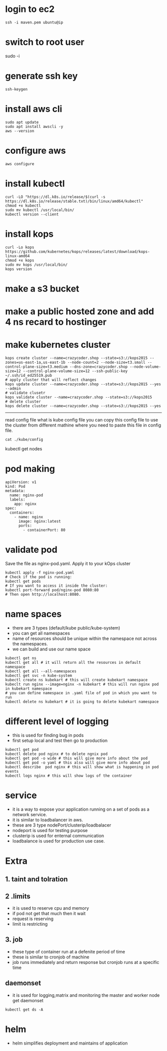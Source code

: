   # login to ec2
  ```
  ssh -i maven.pem ubuntu@ip
  ```
  # switch to root user
  sudo -i
  # generate ssh key
  ```
  ssh-keygen
  ```
  # install aws cli
  ```
sudo apt update
sudo apt install awscli -y
aws --version
  ```
# configure aws
```
aws configure

```
# install kubectl
```
curl -LO "https://dl.k8s.io/release/$(curl -s https://dl.k8s.io/release/stable.txt)/bin/linux/amd64/kubectl"
chmod +x kubectl
sudo mv kubectl /usr/local/bin/
kubectl version --client

```
# install kops 
```
curl -Lo kops https://github.com/kubernetes/kops/releases/latest/download/kops-linux-amd64
chmod +x kops
sudo mv kops /usr/local/bin/
kops version
```
# make a s3 bucket
# make a public hosted zone and add 4 ns recard to hostinger
# make kubernetes cluster
```
kops create cluster --name=crazycoder.shop --state=s3://kops2015 --zones=us-east-1a,us-east-1b --node-count=2 --node-size=t3.small --control-plane-size=t3.medium --dns-zone=crazycoder.shop --node-volume-size=12 --control-plane-volume-size=12 --ssh-public-key ~/.ssh/id_ed25519.pub
# apply cluster that will reflect changes
kops update cluster --name=crazycoder.shop --state=s3://kops2015 --yes --admin
# validate clusetr
kops validate cluster --name=crazycoder.shop --state=s3://kops2015
# delete cluster
kops delete cluster --name=crazycoder.shop --state=s3://kops2015 --yes 
```
---
read config file
what is kube config file
you can copy this config file to use the cluster from different mathine where you need to paste this file in config file.
```
cat ./kube/config
```
kubectl get nodes

# pod making
```
apiVersion: v1
kind: Pod
metadata:
  name: nginx-pod
  labels:
    app: nginx
spec:
  containers:
    - name: nginx
      image: nginx:latest
      ports:
        - containerPort: 80

```
# validate pod
Save the file as nginx-pod.yaml.
Apply it to your kOps cluster

```
kubectl apply -f nginx-pod.yaml
# Check if the pod is running:
kubectl get pods
# If you want to access it inside the cluster:
kubectl port-forward pod/nginx-pod 8080:80
# Then open http://localhost:8080.
```
# name spaces
- there are 3 types (default/kube public/kube-system)
- you can get all namespaces
- name of resources should be unique within the namespace not across  the namespaces.
- we can build and use our name space
```
kubectl get ns
kubectl get all # it will return all the resources in default namespace
kubectl get all --all-namespaces
kubectl get svc -n kube-system
kubectl create ns kubekart # this will create kubekart namespace
kubeclt run nginx --image=nginx -n kubekart # this will run nginx pod in kubekart namespace
# you can define namespace in .yaml file of pod in which you want to run
kubectl delete ns kubekart # it is going to delete kubekart namespace
```

# different level of logging
- this is used for finding bug in pods
- first setup local and test then go to production

```
kubectl get pod
kubectl delete pod nginx # to delete ngnix pod
kubectl get pod -o wide # this will give more info about the pod
kubectl get pod -o yaml # this also will give more info about pod
kubectl describe  pod nginx # this will show what is happening in pod events
kubectl logs nginx # this will show logs of the container
```
# service 
- it is a way to expose your application running on a set of pods as a network service.
- it is similar to loadbalancer in aws.
- these are 3 type nodePort/clusterip/loadbalacer
- nodeport is used for testing purpose
- clusterip is used for enternal communication
- loadbalance is used for production use case.


# Extra
## 1. taint and tolration
## 2 .limits
- it is used to reserve cpu and memory
- if pod not get that much then it wait
- request is reserving
- limit is restricting
## 3. job
- these type of container run at a defenite period of time
- these is similar to cronjob of machine
- job runs immediately and return response but cronjob runs at a specific time
## daemonset
- it is used for logging,matrix and monitoring the master and worker node
get daemonset
```
kubectl get ds -A
```
# helm
- helm simplifies deployment and maintains of application
  